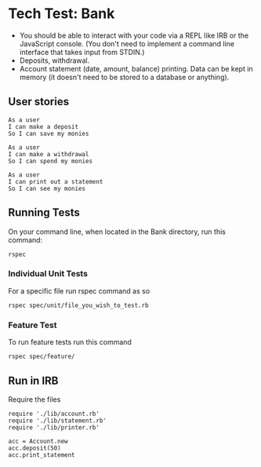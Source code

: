# Tech Test: Bank

- You should be able to interact with your code via a REPL like IRB or the JavaScript console. (You don't need to implement a command line interface that takes input from STDIN.)
- Deposits, withdrawal.
- Account statement (date, amount, balance) printing.
Data can be kept in memory (it doesn't need to be stored to a database or anything).

## User stories

```
As a user
I can make a deposit
So I can save my monies
```
```
As a user
I can make a withdrawal
So I can spend my monies
```
```
As a user
I can print out a statement
So I can see my monies
```

## Running Tests

On your command line, when located in the Bank directory, run this command:
```
rspec
```
### Individual Unit Tests
For a specific file run rspec command as so
```
rspec spec/unit/file_you_wish_to_test.rb
```
### Feature Test
To run feature tests run this command
```
rspec spec/feature/
```

## Run in IRB
Require the files
```
require './lib/account.rb'
require './lib/statement.rb'
require './lib/printer.rb'

acc = Account.new
acc.deposit(50)
acc.print_statement
```
